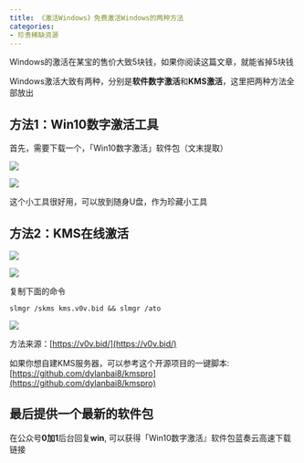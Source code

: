 ```yaml
---
title: 《激活Windows》免费激活Windows的两种方法
categories:
- 珍贵稀缺资源
---
```


Windows的激活在某宝的售价大致5块钱，如果你阅读这篇文章，就能省掉5块钱

Windows激活大致有两种，分别是**软件数字激活**和**KMS激活**，这里把两种方法全部放出

## 方法1：Win10数字激活工具

首先，需要下载一个，「Win10数字激活」软件包（文末提取）

![](https://v2fy.com/asset/soft-000020/009.gif)



![](https://v2fy.com/asset/soft-000020/010.png)

这个小工具很好用，可以放到随身U盘，作为珍藏小工具

## 方法2：KMS在线激活

![](https://v2fy.com/asset/soft-000020/001.png)

![](https://v2fy.com/asset/soft-000020/002.png)


复制下面的命令

```
slmgr /skms kms.v0v.bid && slmgr /ato
```

![](https://v2fy.com/asset/soft-000020/004.png)


方法来源：[https://v0v.bid/](https://v0v.bid/)


如果你想自建KMS服务器，可以参考这个开源项目的一键脚本: [https://github.com/dylanbai8/kmspro](https://github.com/dylanbai8/kmspro)


## 最后提供一个最新的软件包

在公众号**0加1**后台回复**win**, 可以获得「Win10数字激活』软件包蓝奏云高速下载链接


